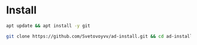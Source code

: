 # Install
```bash
apt update && apt install -y git
```
```bash
git clone https://github.com/Svetovoyvv/ad-install.git && cd ad-install && bash ./create_users.sh
```